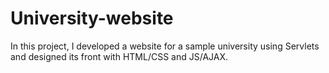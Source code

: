 # University-website
In this project, I developed a website for a sample university using Servlets and designed its front with HTML/CSS and JS/AJAX.
